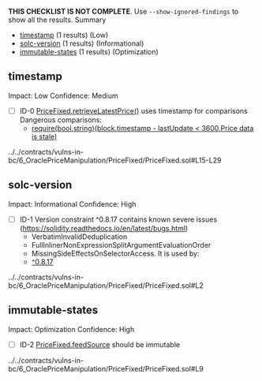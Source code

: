 **THIS CHECKLIST IS NOT COMPLETE**. Use `--show-ignored-findings` to show all the results.
Summary
 - [timestamp](#timestamp) (1 results) (Low)
 - [solc-version](#solc-version) (1 results) (Informational)
 - [immutable-states](#immutable-states) (1 results) (Optimization)
## timestamp
Impact: Low
Confidence: Medium
 - [ ] ID-0
[PriceFixed.retrieveLatestPrice()](../../contracts/vulns-in-bc/6_OraclePriceManipulation/PriceFixed/PriceFixed.sol#L15-L29) uses timestamp for comparisons
	Dangerous comparisons:
	- [require(bool,string)(block.timestamp - lastUpdate < 3600,Price data is stale)](../../contracts/vulns-in-bc/6_OraclePriceManipulation/PriceFixed/PriceFixed.sol#L23)

../../contracts/vulns-in-bc/6_OraclePriceManipulation/PriceFixed/PriceFixed.sol#L15-L29


## solc-version
Impact: Informational
Confidence: High
 - [ ] ID-1
Version constraint ^0.8.17 contains known severe issues (https://solidity.readthedocs.io/en/latest/bugs.html)
	- VerbatimInvalidDeduplication
	- FullInlinerNonExpressionSplitArgumentEvaluationOrder
	- MissingSideEffectsOnSelectorAccess.
It is used by:
	- [^0.8.17](../../contracts/vulns-in-bc/6_OraclePriceManipulation/PriceFixed/PriceFixed.sol#L2)

../../contracts/vulns-in-bc/6_OraclePriceManipulation/PriceFixed/PriceFixed.sol#L2


## immutable-states
Impact: Optimization
Confidence: High
 - [ ] ID-2
[PriceFixed.feedSource](../../contracts/vulns-in-bc/6_OraclePriceManipulation/PriceFixed/PriceFixed.sol#L9) should be immutable 

../../contracts/vulns-in-bc/6_OraclePriceManipulation/PriceFixed/PriceFixed.sol#L9


